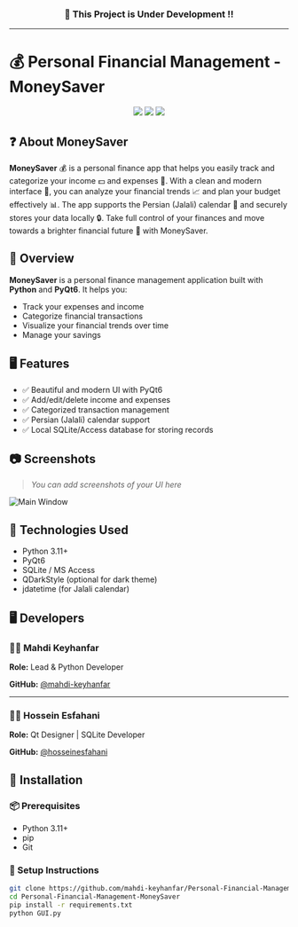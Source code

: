 <h3 align="center">
  🚧 This Project is Under Development ‼️
</h3>

---

# 💰 Personal Financial Management - MoneySaver

<p align="center">
  <img src="https://img.shields.io/badge/Python-3.11-blue?style=flat-square&logo=python" />
  <img src="https://img.shields.io/badge/PyQt-6-green?style=flat-square&logo=qt" />
  <img src="https://img.shields.io/badge/Platform-Windows-lightgrey?style=flat-square&logo=windows" />
</p>

## ❓ About MoneySaver

**MoneySaver** 💰 is a personal finance app that helps you easily track and categorize your income 💵 and expenses 💸. With a clean and modern interface 🎨, you can analyze your financial trends 📈 and plan
your budget effectively 📊. The app supports the Persian (Jalali) calendar 📅 and securely stores your data locally 🔒. Take full control of your finances and move towards a brighter financial future 🚀 with
MoneySaver.

## 📌 Overview

**MoneySaver** is a personal finance management application built with **Python** and **PyQt6**. It helps you:

- Track your expenses and income
- Categorize financial transactions
- Visualize your financial trends over time
- Manage your savings

## 🖥️ Features

- ✅ Beautiful and modern UI with PyQt6
- ✅ Add/edit/delete income and expenses
- ✅ Categorized transaction management
- ✅ Persian (Jalali) calendar support
- ✅ Local SQLite/Access database for storing records

## 📷 Screenshots

> _You can add screenshots of your UI here_

![Main Window](screenshots/main.png)

## 🔧 Technologies Used

- Python 3.11+
- PyQt6
- SQLite / MS Access
- QDarkStyle (optional for dark theme)
- jdatetime (for Jalali calendar)

## 🖥️ Developers

### 🧑‍💻 Mahdi Keyhanfar  
**Role:** Lead & Python Developer  

**GitHub:** [@mahdi-keyhanfar](https://github.com/mahdi-keyhanfar)  

---

### 🧑‍💻 Hossein Esfahani  
**Role:** Qt Designer | SQLite Developer

**GitHub:** [@hosseinesfahani](https://github.com/hosseinesfahani)  

## 📂 Installation

### 📦 Prerequisites

- Python 3.11+
- pip
- Git

### 🧪 Setup Instructions

```bash
git clone https://github.com/mahdi-keyhanfar/Personal-Financial-Management-MoneySaver.git
cd Personal-Financial-Management-MoneySaver
pip install -r requirements.txt
python GUI.py
